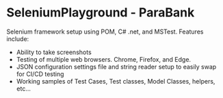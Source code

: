 # SeleniumPlayground - ParaBank
Selenium framework setup using POM, C# .net, and MSTest.
Features include:
  - Ability to take screenshots
  - Testing of multiple web browsers. Chrome, Firefox, and Edge.
  - JSON configuration settings file and string reader setup to easily swap for CI/CD testing
  - Working samples of Test Cases, Test classes, Model Classes, helpers, etc...
